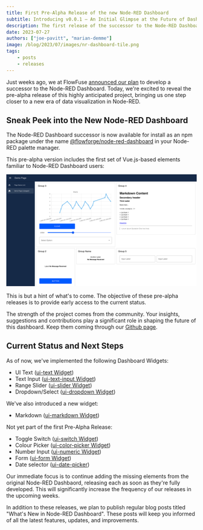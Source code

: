 ```yaml
---
title: First Pre-Alpha Release of the new Node-RED Dashboard
subtitle: Introducing v0.0.1 – An Initial Glimpse at the Future of Dashboarding in Node-RED
description: The first release of the successor to the Node-RED Dashboard has arrived, marking the beginning of the pre-alpha phase.
date: 2023-07-27
authors: ["joe-pavitt", "marian-demme"]
image: /blog/2023/07/images/nr-dashboard-tile.png
tags:
    - posts
    - releases
---
```


Just weeks ago, we at FlowFuse [announced our plan](../../06/dashboard-announcement) to develop a successor to the Node-RED Dashboard. Today, we're excited to reveal the pre-alpha release of this highly anticipated project, bringing us one step closer to a new era of data visualization in Node-RED.

<!--more-->

## Sneak Peek into the New Node-RED Dashboard

<!-- ![](./images/placeholder.png "new Node-RED Dashboard Overview")-->

The Node-RED Dashboard successor is now available for install as an npm package under the name [@flowforge/node-red-dashboard](https://www.npmjs.com/package/@flowforge/node-red-dashboard) in your Node-RED palette manager.

This pre-alpha version includes the first set of Vue.js-based elements familiar to Node-RED Dashboard users:

![](./images/nr-dashboard-screenshot.png "new Node-RED Dashboard Elements")

This is but a hint of what's to come. The objective of these pre-alpha releases is to provide early access to the current status.

The strength of the project comes from the community. Your insights, suggestions and contributions play a significant role in shaping the future of this dashboard. Keep them coming through our [Github page](https://github.com/flowforge/flowforge-nr-dashboard).

## Current Status and Next Steps

As of now, we've implemented the following Dashboard Widgets:

- UI Text ([ui-text Widget](https://github.com/flowforge/flowforge-nr-dashboard/issues/38))
- Text Input ([ui-text-input Widget](https://github.com/flowforge/flowforge-nr-dashboard/issues/39))
- Range Slider ([ui-slider Widget](https://github.com/flowforge/flowforge-nr-dashboard/issues/47))
- Dropdown/Select ([ui-dropdown Widget](https://github.com/flowforge/flowforge-nr-dashboard/issues/45))

We've also introduced a new widget:

- Markdown ([ui-markdown Widget](https://github.com/flowforge/flowforge-nr-dashboard/issues/62))

Not yet part of the first Pre-Alpha Release:

- Toggle Switch ([ui-switch Widget](https://github.com/flowforge/flowforge-nr-dashboard/issues/42))
- Colour Picker ([ui-color-picker Widget](https://github.com/flowforge/flowforge-nr-dashboard/issues/46))
- Number Input ([ui-numeric Widget](https://github.com/flowforge/flowforge-nr-dashboard/issues/41))
- Form ([ui-form Widget](https://github.com/flowforge/flowforge-nr-dashboard/issues/49))
- Date selector ([ui-date-picker](https://github.com/flowforge/flowforge-nr-dashboard/issues/32))

Our immediate focus is to continue adding the missing elements from the original Node-RED Dashbaord, releasing each as soon as they're fully developed. This will significantly increase the frequency of our releases in the upcoming weeks.

In addition to these releases, we plan to publish regular blog posts titled "What's New in Node-RED Dashboard". These posts will keep you informed of all the latest features, updates, and improvements.
